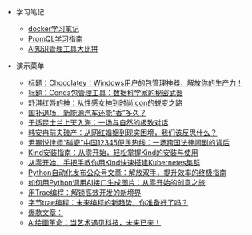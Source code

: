 ﻿<!-- _sidebar.md -->

* 学习笔记
  * [docker学习笔记](docker%E5%AD%A6%E4%B9%A0%E7%AC%94%E8%AE%B0.md) <!--注意这里是相对路径-->
  * [PromQL学习指南](PromQL学习指南.md)
  * [AI知识管理工具大比拼](AI知识管理工具大比拼.md)

* 演示菜单
 
  * [标题：Chocolatey：Windows用户的包管理神器，解放你的生产力！](2025-01-20_10-26-10_chocolatey包管理工具.md)
  * [标题：Conda包管理工具：数据科学家的秘密武器](2025-01-20_10-43-58_conda包管理工具.md)
  * [舒淇红唇的神：从性感女神到时尚Icon的蜕变之路](2025-01-20_11-15-58_舒淇红唇的神.md)
  * [国补退场，新能源汽车还能“香”多久？](2025-01-20_12-23-57_国补.md)
  * [于适昆士兰上天入海：一场与自然的极致对话](2025-01-20_12-26-46_于适昆士兰上天入海.md)
  * [韩安冉前夫破产：从网红婚姻到现实困境，我们该反思什么？](2025-01-20_13-57-40_韩安冉前夫破产.md)
  * [尹锡悦律师“碰瓷”中国12345便民热线：一场跨国法律闹剧的背后](2025-01-21_06-30-35_尹锡悦律师碰瓷中国12345便民热线.md)
  * [Kind安装指南：从零开始，轻松掌握Kind的安装与使用](2025-01-21_11-21-40_kind安装.md)
  * [从零开始，手把手教你用Kind快速搭建Kubernetes集群](2025-01-21_11-30-04_kind安装k8s.md)
  * [Python自动化发布公众号文章：解放双手，提升效率的终极指南](2025-01-21_11-32-36_python自动发布公众号文章.md)
  * [如何用Python调用AI接口生成图片：从零开始的创意之旅](2025-01-21_11-42-38_python根据文章内容调用ai接口生成图片.md)
  * [用Trae编程：解锁高效开发的新境界](2025-01-21_11-53-20_使用trae编程.md)
  * [字节trae编程：未来编程的新趋势，你准备好了吗？](2025-01-21_11-56-05_使用字节trae编程.md)
  * [爆款文章：](2025-01-21_12-01-25_根据文章内容生成图片提示词.md)
  * [AI绘画革命：当艺术遇见科技，未来已来！](2025-01-21_13-07-51_根据文章内容调用ai生成图片.md)
